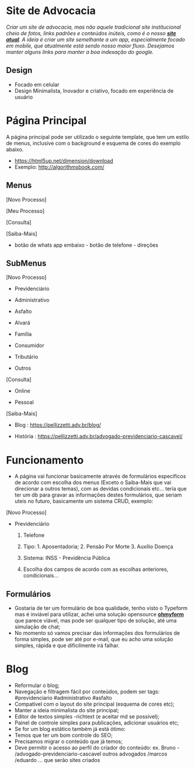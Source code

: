 # Site de Advocacia
_Criar um site de advocacia, mas não aquele tradicional site institucional cheio de fotos, links padrões e conteúdos inúteis, como é o nosso [**site atual**](https://pellizzetti.adv.br). A ideia é criar um site semelhante a um app, especialmente focado em mobile, que atualmente está sendo nosso maior fluxo. Desejamos manter alguns links para manter a boa indexação do google._

## Design
- Focado em celular
- Design Minimalista, Inovador e criativo, focado em experiência de usuário

# Página Principal
A página principal pode ser utilizado o seguinte template, que tem um estilo de menus, inclusive com o background e esquema de cores do exemplo abaixo.

- https://html5up.net/dimension/download
- Exemplo: http://algorithmsbook.com/

## Menus
[Novo Processo]

[Meu Processo]

[Consulta]

[Saiba-Mais]

- botão de whats app embaixo - botão de telefone - direções

## SubMenus
[Novo Processo]

  - Previdenciário

  - Administrativo

  - Asfalto

  - Alvará

  - Família

  - Consumidor

  - Tributário

  - Outros

[Consulta]

  - Online

  - Pessoal

[Saiba-Mais]

  - Blog : https://pellizzetti.adv.br/blog/

  - História : https://pellizzetti.adv.br/advogado-previdenciario-cascavel/

# Funcionamento
- A página vai funcionar basicamente através de formulários específicos de acordo com escolha dos menus (Exceto o Saiba-Mais que vai direcionar a outros temas), com as devidas condicionais etc... tería que ter um db para gravar as informações destes formulários, que seriam uteis no futuro, basicamente um sistema CRUD, exemplo:

[Novo Processo]

  - Previdenciário

    1. Telefone

    2. Tipo: 1. Aposentadoria; 2. Pensão Por Morte 3. Auxílio Doença

    3. Sistema: INSS - Previdência Pública

    4. Escolha dos campos de acordo com as escolhas anteriores, condicionais...

## Formulários
- Gostaria de ter um formulário de boa qualidade, tenho visto o Typeform mas é inviável para utilizar, achei uma solução opensource [**ohmyform**](https://github.com/ohmyform/ohmyform) que parece viável, mas pode ser qualquer tipo de solução, até uma simulação de chat;
- No momento só vamos precisar das informações dos formulários de forma simples, pode ser até por e-mail, que eu acho uma solução simples, rápida e que dificilmente irá falhar.

# Blog
- Reformular o blog;
- Navegação e filtragem fácil por conteúdos, podem ser tags: #previdenciario #administrativo #asfalto
- Compatível com o layout do site principal (esquema de cores etc);
- Manter a ideia minimalista do site principal;
- Editor de textos simples -richtext (e aceitar md se possível);
- Painel de controle simples para publicações, adicionar usuários etc;
- Se for um blog estático também já está ótimo:
- Temos que ter um bom controle do SEO;
- Precisamos migrar o conteúdo que já temos;
- Deve permitir o acesso ao perfil do criador do conteúdo: ex. Bruno - /advogado-previdenciario-cascavel outros advogados /marcos /eduardo ... que serão sites criados
